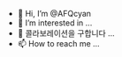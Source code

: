 - 👋 Hi, I’m @AFQcyan
- 👀 I’m interested in ...
- 💞️ 콜라보레이션을 구합니다 ...
- 📫 How to reach me ...

<!---
AFQcyan/AFQcyan is a ✨ special ✨ repository because its `README.md` (this file) appears on your GitHub profile.
You can click the Preview link to take a look at your changes.
--->
